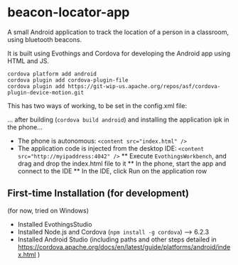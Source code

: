 # beacon-locator-app
A small Android application to track the location of a person in a classroom, using bluetooth beacons.


It is built using Evothings and Cordova for developing the Android app using HTML and JS.

```
cordova platform add android
cordova plugin add cordova-plugin-file
cordova plugin add https://git-wip-us.apache.org/repos/asf/cordova-plugin-device-motion.git
```

This has two ways of working, to be set in the config.xml file:

... after building (```cordova build android```) and installing the application ipk in the phone...
* The phone is autonomous: 	```<content src="index.html" />```
* The application code is injected from the desktop IDE: ```<content src="http://myipaddress:4042" />```
** Execute ```EvothingsWorkbench```, and drag and drop the index.html file to it
** In the phone, start the app and connect to the IDE
** In the IDE, click Run on the application row

## First-time Installation (for development)

(for now, tried on Windows)

* Installed EvothingsStudio
* Installed Node.js and Cordova (`npm install -g cordova`) --> 6.2.3
* Installed Android Studio (including paths and other steps detailed in https://cordova.apache.org/docs/en/latest/guide/platforms/android/index.html )

